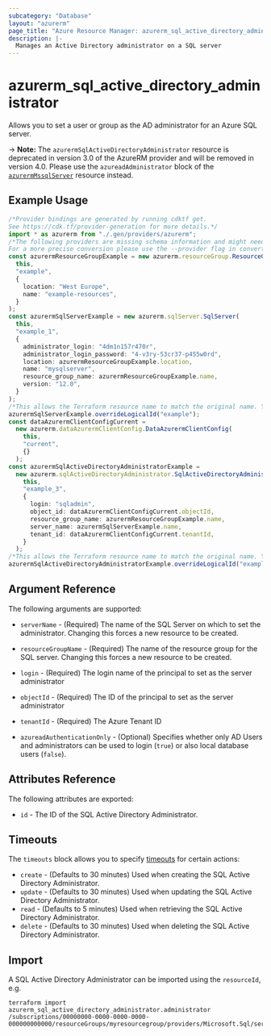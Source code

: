```yaml
---
subcategory: "Database"
layout: "azurerm"
page_title: "Azure Resource Manager: azurerm_sql_active_directory_administrator"
description: |-
  Manages an Active Directory administrator on a SQL server
---
```


# azurerm\_sql\_active\_directory\_administrator

Allows you to set a user or group as the AD administrator for an Azure SQL server.

\-> **Note:** The `azurermSqlActiveDirectoryAdministrator` resource is deprecated in version 3.0 of the AzureRM provider and will be removed in version 4.0. Please use the `azureadAdministrator` block of the [`azurermMssqlServer`](https://registry.terraform.io/providers/hashicorp/azurerm/latest/docs/resources/mssql_server) resource instead.

## Example Usage

```typescript
/*Provider bindings are generated by running cdktf get.
See https://cdk.tf/provider-generation for more details.*/
import * as azurerm from "./.gen/providers/azurerm";
/*The following providers are missing schema information and might need manual adjustments to synthesize correctly: azurerm.
For a more precise conversion please use the --provider flag in convert.*/
const azurermResourceGroupExample = new azurerm.resourceGroup.ResourceGroup(
  this,
  "example",
  {
    location: "West Europe",
    name: "example-resources",
  }
);
const azurermSqlServerExample = new azurerm.sqlServer.SqlServer(
  this,
  "example_1",
  {
    administrator_login: "4dm1n157r470r",
    administrator_login_password: "4-v3ry-53cr37-p455w0rd",
    location: azurermResourceGroupExample.location,
    name: "mysqlserver",
    resource_group_name: azurermResourceGroupExample.name,
    version: "12.0",
  }
);
/*This allows the Terraform resource name to match the original name. You can remove the call if you don't need them to match.*/
azurermSqlServerExample.overrideLogicalId("example");
const dataAzurermClientConfigCurrent =
  new azurerm.dataAzurermClientConfig.DataAzurermClientConfig(
    this,
    "current",
    {}
  );
const azurermSqlActiveDirectoryAdministratorExample =
  new azurerm.sqlActiveDirectoryAdministrator.SqlActiveDirectoryAdministrator(
    this,
    "example_3",
    {
      login: "sqladmin",
      object_id: dataAzurermClientConfigCurrent.objectId,
      resource_group_name: azurermResourceGroupExample.name,
      server_name: azurermSqlServerExample.name,
      tenant_id: dataAzurermClientConfigCurrent.tenantId,
    }
  );
/*This allows the Terraform resource name to match the original name. You can remove the call if you don't need them to match.*/
azurermSqlActiveDirectoryAdministratorExample.overrideLogicalId("example");

```

## Argument Reference

The following arguments are supported:

*   `serverName` - (Required) The name of the SQL Server on which to set the administrator. Changing this forces a new resource to be created.

*   `resourceGroupName` - (Required) The name of the resource group for the SQL server. Changing this forces a new resource to be created.

*   `login` - (Required) The login name of the principal to set as the server administrator

*   `objectId` - (Required) The ID of the principal to set as the server administrator

*   `tenantId` - (Required) The Azure Tenant ID

*   `azureadAuthenticationOnly` - (Optional) Specifies whether only AD Users and administrators can be used to login (`true`) or also local database users (`false`).

## Attributes Reference

The following attributes are exported:

* `id` - The ID of the SQL Active Directory Administrator.

## Timeouts

The `timeouts` block allows you to specify [timeouts](https://www.terraform.io/language/resources/syntax#operation-timeouts) for certain actions:

* `create` - (Defaults to 30 minutes) Used when creating the SQL Active Directory Administrator.
* `update` - (Defaults to 30 minutes) Used when updating the SQL Active Directory Administrator.
* `read` - (Defaults to 5 minutes) Used when retrieving the SQL Active Directory Administrator.
* `delete` - (Defaults to 30 minutes) Used when deleting the SQL Active Directory Administrator.

## Import

A SQL Active Directory Administrator can be imported using the `resourceId`, e.g.

```shell
terraform import azurerm_sql_active_directory_administrator.administrator /subscriptions/00000000-0000-0000-0000-000000000000/resourceGroups/myresourcegroup/providers/Microsoft.Sql/servers/myserver/administrators/activeDirectory
```
